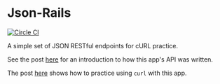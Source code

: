 # Json-Rails

[![Circle CI](https://circleci.com/gh/enocom/json-rails/tree/master.png?style=badge)](https://circleci.com/gh/enocom/json-rails/tree/master)

A simple set of JSON RESTful endpoints for cURL practice.

See the post [here](http://commandercoriander.net/blog/2014/01/04/test-driving-a-json-api-in-rails/) for an introduction to how this app's API was written.

The post [here](http://commandercoriander.net/blog/2014/01/11/curling-with-rails/) shows how to practice using `curl` with this app.
